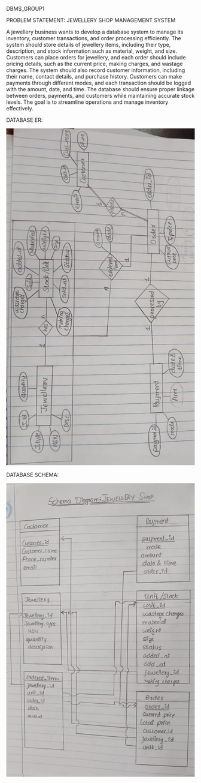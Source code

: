 DBMS_GROUP1

PROBLEM STATEMENT: JEWELLERY SHOP MANAGEMENT SYSTEM

A jewellery business wants to develop a database system to manage its inventory, customer transactions, and order processing efficiently. The system should store details of jewellery items, including their type, description, and stock information such as material, weight, and size. Customers can place orders for jewellery, and each order should include pricing details, such as the current price, making charges, and wastage charges. The system should also record customer information, including their name, contact details, and purchase history. Customers can make payments through different modes, and each transaction should be logged with the amount, date, and time. The database should ensure proper linkage between orders, payments, and customers while maintaining accurate stock levels. The goal is to streamline operations and manage inventory effectively.


DATABASE ER:

![alt text](JewelleryER.jpg)

DATABASE SCHEMA:

![alt text](JewellerySchema.jpg)



